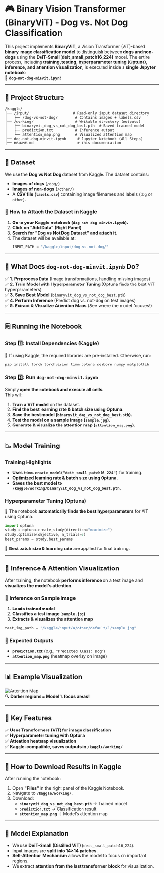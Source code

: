 # 🎮 Binary Vision Transformer (BinaryViT) - Dog vs. Not Dog Classification

This project implements **BinaryViT**, a Vision Transformer (ViT)-based **binary image classification model** to distinguish between **dogs and non-dogs** using the **DeiT-Small (deit_small_patch16_224)** model. The entire process, including **training, testing, hyperparameter tuning (Optuna), inference, and attention visualization**, is executed inside a **single Jupyter notebook**:  
📌 **`dog-not-dog-minvit.ipynb`**

---

## **📂 Project Structure**
```
/kaggle/
│── /input/                    # Read-only input dataset directory
│   ├── /dog-vs-not-dog/        # Contains images + labels.csv
│── /working/                   # Writable directory (outputs)
│   ├── binaryvit_dog_vs_not_dog_best.pth  # Saved trained model
│   ├── prediction.txt          # Inference output
│   └── attention_map.png       # Visualized attention map
│── dog-not-dog-minvit.ipynb     # Jupyter Notebook (All Steps)
│── README.md                    # This documentation
```

---

## **👜 Dataset**
We use the **Dog vs Not Dog** dataset from Kaggle. The dataset contains:
- **Images of dogs** (`/dog/`)
- **Images of non-dogs** (`/other/`)
- A **CSV file (`labels.csv`)** containing image filenames and labels (`dog` or `other`).

### **📌 How to Attach the Dataset in Kaggle**
1. **Go to your Kaggle notebook (`dog-not-dog-minvit.ipynb`).**
2. **Click on "Add Data" (Right Panel).**
3. **Search for "Dog vs Not Dog Dataset" and attach it.**
4. The dataset will be available at:
   ```python
   INPUT_PATH = "/kaggle/input/dog-vs-not-dog/"
   ```

---

## **🚀 What Does `dog-not-dog-minvit.ipynb` Do?**
✅ **1. Preprocess Data** (Image transformations, handling missing images)  
✅ **2. Train Model with Hyperparameter Tuning** (Optuna finds the best ViT hyperparameters)  
✅ **3. Save Best Model** (`binaryvit_dog_vs_not_dog_best.pth`)  
✅ **4. Perform Inference** (Predict dog vs. not-dog on test images)  
✅ **5. Extract & Visualize Attention Maps** (See where the model focuses!)

---

## **🗒️ Running the Notebook**
### **Step 1️⃣: Install Dependencies (Kaggle)**
📌 If using Kaggle, the required libraries are pre-installed. Otherwise, run:
```bash
pip install torch torchvision timm optuna seaborn numpy matplotlib
```

### **Step 2️⃣: Run `dog-not-dog-minvit.ipynb`**
Simply **open the notebook and execute all cells**.  
This will:
1. **Train a ViT model** on the dataset.
2. **Find the best learning rate & batch size using Optuna.**
3. **Save the best model (`binaryvit_dog_vs_not_dog_best.pth`).**
4. **Test the model on a sample image (`sample.jpg`).**
5. **Generate & visualize the attention map (`attention_map.png`).**

---

## **📉 Model Training**
### **Training Highlights**
- **Uses `timm.create_model("deit_small_patch16_224")`** for training.
- **Optimized learning rate & batch size using Optuna.**
- **Saves the best model to `/kaggle/working/binaryvit_dog_vs_not_dog_best.pth`.**

### **Hyperparameter Tuning (Optuna)**
📌 The notebook **automatically finds the best hyperparameters** for ViT using Optuna.
```python
import optuna
study = optuna.create_study(direction="maximize")
study.optimize(objective, n_trials=5)
best_params = study.best_params
```
📌 **Best batch size & learning rate** are applied for final training.

---

## **💯 Inference & Attention Visualization**
After training, the notebook **performs inference** on a test image and **visualizes the model's attention**.

### **📌 Inference on Sample Image**
1. **Loads trained model**
2. **Classifies a test image (`sample.jpg`)**
3. **Extracts & visualizes the attention map**

```python
test_img_path = "/kaggle/input/a/other/default/1/sample.jpg"
```

### **📅 Expected Outputs**
- **`prediction.txt`** (e.g., `"Predicted Class: Dog"`)
- **`attention_map.png`** (heatmap overlay on image)

---

## **📊 Example Visualization**
![Attention Map](https://via.placeholder.com/300)  
🔍 **Darker regions = Model's focus areas!**

---

## **📀 Key Features**
✅ **Uses Transformers (ViT) for image classification**  
✅ **Hyperparameter tuning with Optuna**  
✅ **Attention heatmap visualization**  
✅ **Kaggle-compatible, saves outputs in `/kaggle/working/`**  

---

## **💾 How to Download Results in Kaggle**
After running the notebook:
1. Open **"Files"** in the right panel of the Kaggle Notebook.
2. Navigate to **`/kaggle/working/`**.
3. Download:
   - **`binaryvit_dog_vs_not_dog_best.pth`** → Trained model
   - **`prediction.txt`** → Classification result
   - **`attention_map.png`** → Model’s attention map

---

## **📓 Model Explanation**
- We use **DeiT-Small (Distilled ViT)** (`deit_small_patch16_224`).
- Input images are **split into 14×14 patches**.
- **Self-Attention Mechanism** allows the model to focus on important regions.
- We extract **attention from the last transformer block** for visualization.



